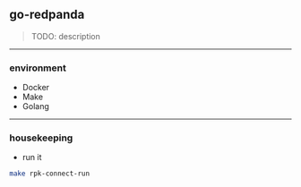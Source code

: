 ## go-redpanda

> TODO: description

---

### environment

- Docker
- Make
- Golang

---

### housekeeping

- run it

```bash
make rpk-connect-run
```
